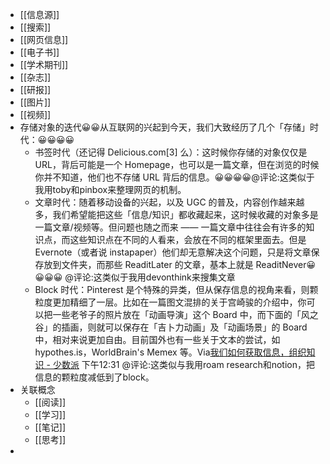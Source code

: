 - [[信息源]]
- [[搜索]]
- [[网页信息]]
- [[电子书]]
- [[学术期刊]]
- [[杂志]]
- [[研报]]
- [[图片]]
- [[视频]]
- 存储对象的迭代😀😀从互联网的兴起到今天，我们大致经历了几个「存储」时代：😀😀😀😀
    - 书签时代（还记得 Delicious.com[3] 么）：这时候你存储的对象仅仅是 URL，背后可能是一个 Homepage，也可以是一篇文章，但在浏览的时候你并不知道，他们也不存储 URL 背后的信息。😀😀😀😀@评论:这类似于我用toby和pinbox来整理网页的机制。
    -  文章时代：随着移动设备的兴起，以及 UGC 的普及，内容创作越来越多，我们希望能把这些「信息/知识」都收藏起来，这时候收藏的对象多是一篇文章/视频等。但问题也随之而来 —— 一篇文章中往往会有许多的知识点，而这些知识点在不同的人看来，会放在不同的框架里面去。但是 Evernote（或者说 instapaper）他们却无意解决这个问题，只是将文章保存放到文件夹，而那些 ReaditLater 的文章，基本上就是 ReaditNever😀😀😀😀 @评论:这类似于我用devonthink来搜集文章
    - Block 时代：Pinterest 是个特殊的异类，但从保存信息的视角来看，则颗粒度更加精细了一层。比如在一篇图文混排的关于宫崎骏的介绍中，你可以把一些老爷子的照片放在「动画导演」这个 Board 中，而下面的「风之谷」的插画，则就可以保存在「吉卜力动画」及「动画场景」的 Board 中，相对来说更加自由。目前国外也有一些关于文本的尝试，如hypothes.is，WorldBrain's Memex 等。Via[我们如何获取信息，组织知识 - 少数派](https://sspai.com/post/60770) 下午12:31 @评论:这类似与我用roam research和notion，把信息的颗粒度减低到了block。
- 关联概念
    - [[阅读]]
    - [[学习]]
    - [[笔记]]
    - [[思考]]
- 
